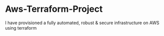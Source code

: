 # Aws-Terraform-Project
I have provisioned a fully automated, robust &amp; secure infrastructure on AWS using terraform
